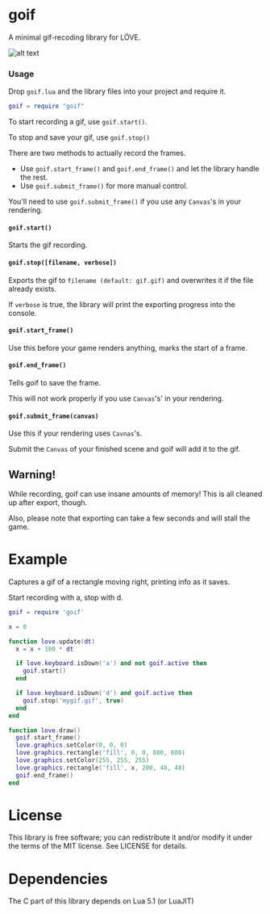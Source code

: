 # goif
A minimal gif-recoding library for LÖVE.

![alt text](https://github.com/BearishMushroom/goif/blob/master/example.gif)

### Usage
Drop `goif.lua` and the library files into your project and require it.
```lua
goif = require "goif"
```

To start recording a gif, use `goif.start()`.

To stop and save your gif, use `goif.stop()`

There are two methods to actually record the frames.
* Use `goif.start_frame()` and `goif.end_frame()` and let the library handle the rest.
* Use `goif.submit_frame()` for more manual control.

You'll need to use `goif.submit_frame()` if you use any `Canvas`'s in your rendering.

#### `goif.start()`
Starts the gif recording.

#### `goif.stop([filename, verbose])`
Exports the gif to `filename (default: gif.gif)` and overwrites it if the file already exists.

If `verbose` is true, the library will print the exporting progress into the console.

#### `goif.start_frame()`
Use this before your game renders anything, marks the start of a frame.

#### `goif.end_frame()`
Tells goif to save the frame.

This will not work properly if you use `Canvas`'s' in your rendering.

#### `goif.submit_frame(canvas)`
Use this if your rendering uses `Cavnas`'s.

Submit the `Canvas` of your finished scene and goif will add it to the gif.

## Warning!
While recording, goif can use insane amounts of memory! This is all cleaned up after export, though.

Also, please note that exporting can take a few seconds and will stall the game.

# Example
Captures a gif of a rectangle moving right, printing info as it saves.

Start recording with a, stop with d.
```lua
goif = require 'goif'

x = 0

function love.update(dt)
  x = x + 100 * dt

  if love.keyboard.isDown('a') and not goif.active then
    goif.start()
  end

  if love.keyboard.isDown('d') and goif.active then
    goif.stop('mygif.gif', true)
  end
end

function love.draw()
  goif.start_frame()
  love.graphics.setColor(0, 0, 0)
  love.graphics.rectangle('fill', 0, 0, 800, 600)
  love.graphics.setColor(255, 255, 255)
  love.graphics.rectangle('fill', x, 200, 48, 48)
  goif.end_frame()
end
```

# License
This library is free software; you can redistribute it and/or modify it under the terms of the MIT license. See LICENSE for details.

# Dependencies
The C part of this library depends on Lua 5.1 (or LuaJIT)
